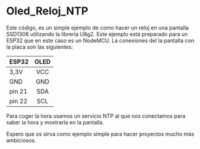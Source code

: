 # Oled_Reloj_NTP

Este código, es un simple ejemplo de como hacer un reloj en una pantalla SSD1306 utilizando la librería U8g2. Este ejemplo está preparado para un ESP32 que en este caso es un NodeMCU. La conexiones del la pantalla con la placa son las siguientes:

| ESP32  | OLED |
| ------ |:----:|
| 3,3V   | VCC  |
| GND    | GND  |
| pin 21 | SDA  |
| pin 22 | SCL  |

Para coger la hora usamos un servicio NTP al que nos conectamos para saber la hora y mostrarla en la pantalla.

Espero que os sirva como ejemplo simple para hacer proyectos mucho más ambiciosos.
